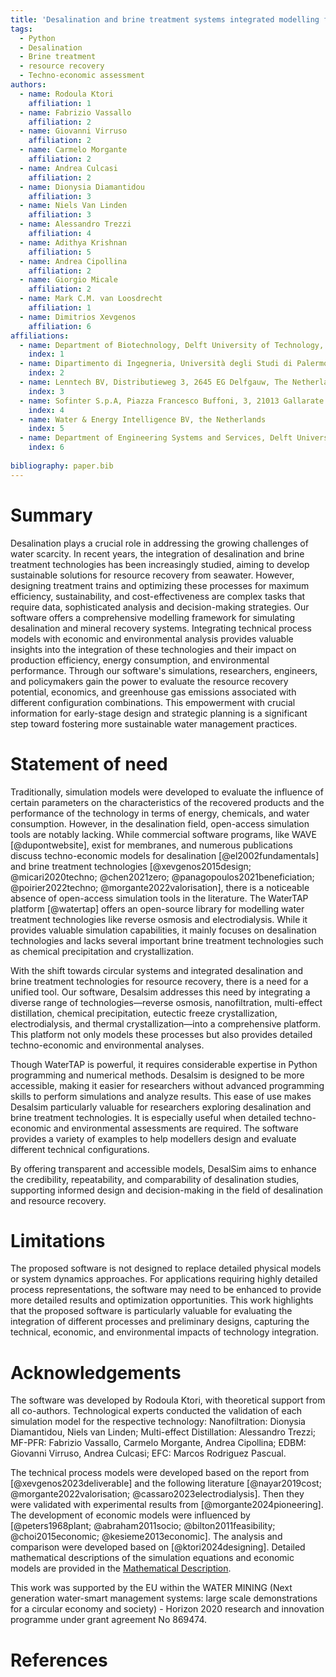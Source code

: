 ```yaml
---
title: 'Desalination and brine treatment systems integrated modelling framework: simulation and evaluation of water and resource recovery'
tags:
  - Python
  - Desalination
  - Brine treatment
  - resource recovery
  - Techno-economic assessment 
authors:
  - name: Rodoula Ktori
    affiliation: 1 
  - name: Fabrizio Vassallo
    affiliation: 2
  - name: Giovanni Virruso
    affiliation: 2
  - name: Carmelo Morgante
    affiliation: 2
  - name: Andrea Culcasi
    affiliation: 2
  - name: Dionysia Diamantidou
    affiliation: 3
  - name: Niels Van Linden
    affiliation: 3
  - name: Alessandro Trezzi
    affiliation: 4
  - name: Adithya Krishnan
    affiliation: 5
  - name: Andrea Cipollina
    affiliation: 2
  - name: Giorgio Micale
    affiliation: 2
  - name: Mark C.M. van Loosdrecht
    affiliation: 1
  - name: Dimitrios Xevgenos
    affiliation: 6
affiliations:
  - name: Department of Biotechnology, Delft University of Technology, Van der Maasweg 9, 2629 HZ, Delft, The Netherlands
    index: 1
  - name: Dipartimento di Ingegneria, Università degli Studi di Palermo - viale delle Scienze Ed.6, 90128 Palermo, Italy
    index: 2
  - name: Lenntech BV, Distributieweg 3, 2645 EG Delfgauw, The Netherlands
    index: 3
  - name: Sofinter S.p.A, Piazza Francesco Buffoni, 3, 21013 Gallarate VA, Italy
    index: 4
  - name: Water & Energy Intelligence BV, the Netherlands
    index: 5
  - name: Department of Engineering Systems and Services, Delft University of Technology, Jaffalaan 5, 2628 BX Delft, The Netherlands
    index: 6
    
bibliography: paper.bib
---
```


# Summary 

Desalination plays a crucial role in addressing the growing challenges of water scarcity. In recent years, the integration of desalination and brine treatment technologies has been increasingly studied, aiming to develop sustainable solutions for resource recovery from seawater. However, designing treatment trains and optimizing these processes for maximum efficiency, sustainability, and cost-effectiveness are complex tasks that require data, sophisticated analysis and decision-making strategies.
Our software offers a comprehensive modelling framework for simulating desalination and mineral recovery systems. Integrating technical process models with economic and environmental analysis provides valuable insights into the integration of these technologies and their impact on production efficiency, energy consumption, and environmental performance.
Through our software's simulations, researchers, engineers, and policymakers gain the power to evaluate the resource recovery potential, economics, and greenhouse gas emissions associated with different configuration combinations. This empowerment with crucial information for early-stage design and strategic planning is a significant step toward fostering more sustainable water management practices.

# Statement of need
Traditionally, simulation models were developed to evaluate the influence of certain parameters on the characteristics of the recovered products and the performance of the technology in terms of energy, chemicals, and water consumption. However, in the desalination field, open-access simulation tools are notably lacking. While commercial software programs, like WAVE [@dupontwebsite], exist for membranes, and numerous publications discuss techno-economic models for desalination [@el2002fundamentals] and brine treatment technologies [@xevgenos2015design; @micari2020techno; @chen2021zero; @panagopoulos2021beneficiation; @poirier2022techno; @morgante2022valorisation], there is a noticeable absence of open-access simulation tools in the literature. The WaterTAP platform [@watertap] offers an open-source library for modelling water treatment technologies like reverse osmosis and electrodialysis. While it provides valuable simulation capabilities, it mainly focuses on desalination technologies and lacks several important brine treatment technologies such as chemical precipitation and crystallization.

With the shift towards circular systems and integrated desalination and brine treatment technologies for resource recovery, there is a need for a unified tool. Our software, Desalsim addresses this need by integrating a diverse range of technologies—reverse osmosis, nanofiltration, multi-effect distillation, chemical precipitation, eutectic freeze crystallization, electrodialysis, and thermal crystallization—into a comprehensive platform. This platform not only models these processes but also provides detailed techno-economic and environmental analyses.

Though WaterTAP is powerful, it requires considerable expertise in Python programming and numerical methods. Desalsim is designed to be more accessible, making it easier for researchers without advanced programming skills to perform simulations and analyze results. This ease of use makes Desalsim particularly valuable for researchers exploring desalination and brine treatment technologies. It is especially useful when detailed techno-economic and environmental assessments are required. The software provides a variety of examples to help modellers design and evaluate different technical configurations. 

By offering transparent and accessible models, DesalSim aims to enhance the credibility, repeatability, and comparability of desalination studies, supporting informed design and decision-making in the field of desalination and resource recovery.

# Limitations 
The proposed software is not designed to replace detailed physical models or system dynamics approaches. For applications requiring highly detailed process representations, the software may need to be enhanced to provide more detailed results and optimization opportunities. This work highlights that the proposed software is particularly valuable for evaluating the integration of different processes and preliminary designs, capturing the technical, economic, and environmental impacts of technology integration. 

# Acknowledgements 
The software was developed by Rodoula Ktori, with theoretical support from all co-authors. Technological experts conducted the validation of each simulation model for the respective technology: Nanofiltration: Dionysia Diamantidou, Niels van Linden; Multi-effect Distillation: Alessandro Trezzi; MF-PFR: Fabrizio Vassallo, Carmelo Morgante, Andrea Cipollina; EDBM: Giovanni Virruso, Andrea Culcasi; EFC: Marcos Rodriguez Pascual.

The technical process models were developed based on the report from [@xevgenos2023deliverable] and the following literature [@nayar2019cost; @morgante2022valorisation; @cassaro2023electrodialysis]. Then they were validated with experimental results from [@morgante2024pioneering]. The development of economic models were influenced by [@peters1968plant; @abraham2011socio; @bilton2011feasibility; @choi2015economic; @kesieme2013economic]. The analysis and comparison were developed based on [@ktori2024designing]. Detailed mathematical descriptions of the simulation equations and economic models are provided in the [Mathematical Description](https://github.com/rodoulak/desalsim/blob/acd7a0d4ca424c58548f042559d08be0ac736960/paper/Mathematical%20description.pdf).

This work was supported by the EU within the WATER MINING (Next generation water-smart management systems: large scale demonstrations for a circular economy and society) - Horizon 2020 research and innovation programme under grant agreement No 869474.

# References 

